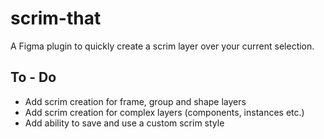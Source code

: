# scrim-that
A Figma plugin to quickly create a scrim layer over your current selection.

## To - Do
* Add scrim creation for frame, group and shape layers
* Add scrim creation for complex layers (components, instances etc.)
* Add ability to save and use a custom scrim style

